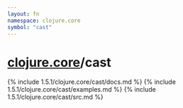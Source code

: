 ```yaml
---
layout: fn
namespace: clojure.core
symbol: "cast"
---
```


# [clojure.core](../)/cast

{% include 1.5.1/clojure.core/cast/docs.md %}
{% include 1.5.1/clojure.core/cast/examples.md %}
{% include 1.5.1/clojure.core/cast/src.md %}

